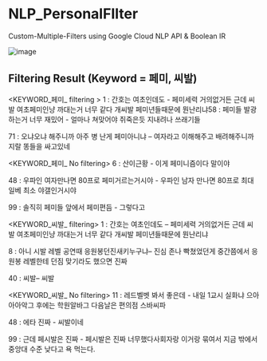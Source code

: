 # NLP_PersonalFIlter


 Custom-Multiple-Filters using Google Cloud NLP API & Boolean IR

![image](https://user-images.githubusercontent.com/38004643/59550078-7d86be80-8fa1-11e9-9f62-086fa26465cb.png)


## Filtering Result (Keyword = 페미, 씨발)
 <KEYWORD_페미_ filtering >
1 :  간호는 여초인데도 - 페미세력 거의없거든 근데 씨발 여초페미인냥 까대는거 너무 같다  개씨발 페미년들때문에 뭔난리냐58 : 페미들 발광하는거 너무 재밌어 - 얼마나 쳐맞어야 쥐죽은듯 지내려나 쓰래기들

71 : 오냐오냐 해주니까 아주 병 난게 페미아니냐 – 여자라고 이해해주고 배려해주니까 지랄 똥들을 싸고있네


 <KEYWORD_페미_ No filtering>
6 :  산이근황 - 이게 페미니즘이다 말이야

48 : 우파인 여자만나면 80프로 페미거르는거시야 - 우파인 남자 만나면 80프로 최대일베 최소 야갤인거시야

99 : 솔직히 페미들 앞에서 페미편듬 - 그렇다고


 <KEYWORD_씨발_ filtering>
1 :  간호는 여초인데도 – 페미세력 거의없거든 근데 씨발 여초페미인냥 까대는거 너무 같다  개씨발 페미년들때문에 뭔난리냐

8 :  아니 시발 레벨 공연때 응원봉던진새키누구냐– 진심 존나 빡쳤었던게 중간쯤에서 응원봉 레벨한테 던짐  맞기라도 했으면 진짜

40 : 씨발– 씨발

 <KEYWORD_씨발_ No filtering>
11 : 레드벨벳 봐서 좋은데 - 내일 1교시 실화냐 으아아아악그 후에는 학원알바그 다음날은 편의점 스바씨파

48 : 에타 진짜 - 씨발이네 

99 : 근데 페시발은 진짜 - 페시발은 진짜 너무했다사회자랑 이거랑 묶여서 지금 밖에서 중앙대 수준 낮다고 욕 먹는다.

